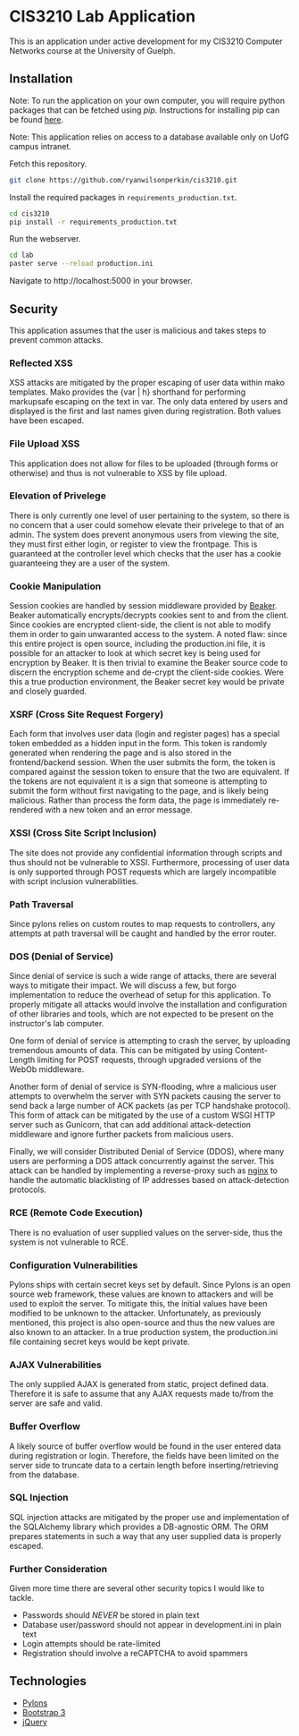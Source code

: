 CIS3210 Lab Application
=======================

This is an application under active development for my CIS3210 Computer
Networks course at the University of Guelph.

Installation
------------

Note: To run the application on your own computer, you will require python packages
that can be fetched using *pip*. Instructions for installing pip can be found 
[here](http://pip.readthedocs.org/en/latest/installing.html).

Note: This application relies on access to a database available only on UofG campus intranet.

Fetch this repository.
```bash
git clone https://github.com/ryanwilsonperkin/cis3210.git
```

Install the required packages in `requirements_production.txt`.
```bash
cd cis3210
pip install -r requirements_production.txt
```

Run the webserver.
```bash
cd lab
paster serve --reload production.ini
```

Navigate to http://localhost:5000 in your browser.

Security
--------

This application assumes that the user is malicious and takes steps
to prevent common attacks.

### Reflected XSS

XSS attacks are mitigated by the proper escaping of user data within mako
templates.  Mako provides the {var | h} shorthand for performing markupsafe
escaping on the text in var. The only data entered by users and displayed is
the first and last names given during registration. Both values have been
escaped.

### File Upload XSS

This application does not allow for files to be uploaded (through forms or
otherwise) and thus is not vulnerable to XSS by file upload.

### Elevation of Privelege

There is only currently one level of user pertaining to the system, so there is
no concern that a user could somehow elevate their privelege to that of an
admin. The system does prevent anonymous users from viewing the site, they must
first either login, or register to view the frontpage. This is guaranteed at
the controller level which checks that the user has a cookie guaranteeing they
are a user of the system.

### Cookie Manipulation

Session cookies are handled by session middleware provided by
[Beaker](http://beaker.readthedocs.org/en/latest). Beaker automatically
encrypts/decrypts cookies sent to and from the client. Since cookies are
encrypted client-side, the client is not able to modify them in order to gain
unwaranted access to the system. A noted flaw: since this entire project
is open source, including the production.ini file, it is possible for an
attacker to look at which secret key is being used for encryption by Beaker. It
is then trivial to examine the Beaker source code to discern the encryption
scheme and de-crypt the client-side cookies. Were this a true production
environment, the Beaker secret key would be private and closely guarded.

### XSRF (Cross Site Request Forgery)

Each form that involves user data (login and register pages) has a special
token embedded as a hidden input in the form. This token is randomly generated
when rendering the page and is also stored in the frontend/backend session.
When the user submits the form, the token is compared against the session
token to ensure that the two are equivalent. If the tokens are not equivalent
it is a sign that someone is attempting to submit the form without first
navigating to the page, and is likely being malicious. Rather than process the
form data, the page is immediately re-rendered with a new token and an error
message.

### XSSI (Cross Site Script Inclusion)

The site does not provide any confidential information through scripts and
thus should not be vulnerable to XSSI. Furthermore, processing of user data is
only supported through POST requests which are largely incompatible with
script inclusion vulnerabilities.

### Path Traversal

Since pylons relies on custom routes to map requests to controllers, any
attempts at path traversal will be caught and handled by the error router.

### DOS (Denial of Service)

Since denial of service is such a wide range of attacks, there are several
ways to mitigate their impact. We will discuss a few, but forgo implementation
to reduce the overhead of setup for this application. To properly mitigate all
attacks would involve the installation and configuration of other libraries
and tools, which are not expected to be present on the instructor's lab
computer.

One form of denial of service is attempting to crash the server, by uploading
tremendous amounts of data. This can be mitigated by using Content-Length
limiting for POST requests, through upgraded versions of the WebOb middleware.

Another form of denial of service is SYN-flooding, whre a malicious user
attempts to overwhelm the server with SYN packets causing the server to send
back a large number of ACK packets (as per TCP handshake protocol). This
form of attack can be mitigated by the use of a custom WSGI HTTP server such as
Gunicorn, that can add additional attack-detection middleware and ignore
further packets from malicious users.

Finally, we will consider Distributed Denial of Service (DDOS), where many
users are performing a DOS attack concurrently against the server. This attack
can be handled by implementing a reverse-proxy such as
[nginx](http://wiki.nginx.org/Main) to handle the automatic blacklisting of IP
addresses based on attack-detection protocols.

### RCE (Remote Code Execution)

There is no evaluation of user supplied values on the server-side, thus the
system is not vulnerable to RCE.

### Configuration Vulnerabilities

Pylons ships with certain secret keys set by default. Since Pylons is an open
source web framework, these values are known to attackers and will be used to
exploit the server. To mitigate this, the initial values have been modified to
be unknown to the attacker. Unfortunately, as previously mentioned, this
project is also open-source and thus the new values are also known to an
attacker. In a true production system, the production.ini file containing
secret keys would be kept private.

### AJAX Vulnerabilities

The only supplied AJAX is generated from static, project defined data.
Therefore it is safe to assume that any AJAX requests made to/from the server
are safe and valid.

### Buffer Overflow

A likely source of buffer overflow would be found in the user entered data
during registration or login. Therefore, the fields have been limited on the
server side to truncate data to a certain length before inserting/retrieving
from the database.

### SQL Injection

SQL injection attacks are mitigated by the proper use and implementation of the
SQLAlchemy library which provides a DB-agnostic ORM. The ORM prepares
statements in such a way that any user supplied data is properly escaped.

### Further Consideration

Given more time there are several other security topics I would like to tackle.

* Passwords should *NEVER* be stored in plain text
* Database user/password should not appear in development.ini in plain text
* Login attempts should be rate-limited
* Registration should involve a reCAPTCHA to avoid spammers
    
Technologies
------------
* [Pylons](http://www.pylonsproject.org/projects/pylons-framework/about)
* [Bootstrap 3](http://getbootstrap.com/)
* [jQuery](http://jquery.com/)

